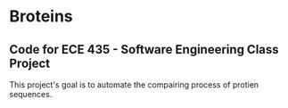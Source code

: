 # Broteins
## Code for ECE 435 - Software Engineering Class Project
This project's goal is to automate the compairing process of protien sequences.
